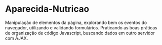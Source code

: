 # Aparecida-Nutricao
 Manipulação de elementos da  página, explorando bem os eventos do navegador, utilizando e validando formulários. Praticando as boas práticas de organização de código Javascript, buscando dados em outro servidor com AJAX.
